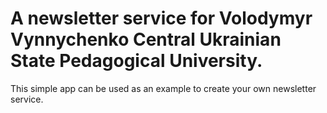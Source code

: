 # A newsletter service for Volodymyr Vynnychenko Central Ukrainian State Pedagogical University.
This simple app can be used as an example to create your own newsletter service.

